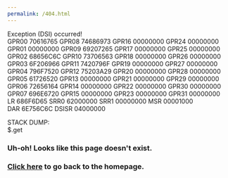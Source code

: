 ```yaml
---
permalink: /404.html
---
```


Exception (DSI) occurred!  
GPR00 70616765 GPR08 74686973 GPR16 00000000 GPR24 00000000  
GPR01 00000000 GPR09 69207265 GPR17 00000000 GPR25 00000000  
GPR02 68656C6C GPR10 73706563 GPR18 00000000 GPR26 00000000  
GPR03 6F206966 GPR11 7420796F GPR19 00000000 GPR27 00000000  
GPR04 796F7520 GPR12 75203A29 GPR20 00000000 GPR28 00000000  
GPR05 61726520 GPR13 00000000 GPR21 00000000 GPR29 00000000  
GPR06 72656164 GPR14 00000000 GPR22 00000000 GPR30 00000000  
GPR07 696E6720 GPR15 00000000 GPR23 00000000 GPR31 00000000  
LR 686F6D65 SRR0 62000000 SRR1 00000000 MSR 00001000  
DAR 6E756C6C DSISR 04000000  
  
STACK DUMP:  
$.get  
  
  
  
### Uh-oh! Looks like this page doesn't exist.  
### [Click here](kiwi515.github.io) to go back to the homepage.  
